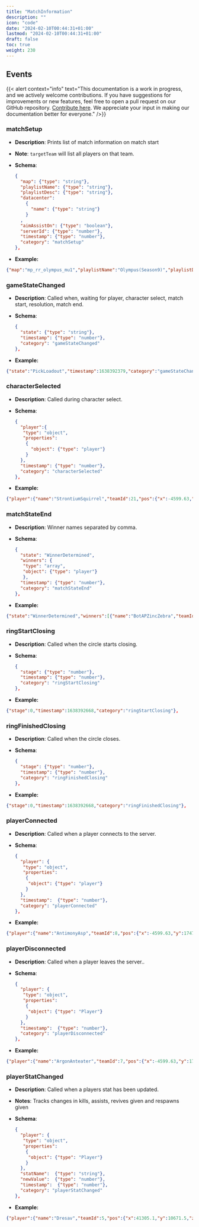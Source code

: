 ```yaml
---
title: "MatchInformation"
description: ""
icon: "code"
date: "2024-02-10T00:44:31+01:00"
lastmod: "2024-02-10T00:44:31+01:00"
draft: false
toc: true
weight: 230
---
```

## Events

{{< alert context="info" text="This documentation is a work in progress, and we actively welcome contributions. If you have suggestions for improvements or new features, feel free to open a pull request on our GitHub repository. [Contribute here](https://www.github.com/zeejayym/liveapi-documentation). We appreciate your input in making our documentation better for everyone." />}}

### matchSetup

- **Description**: Prints list of match information on match start

- **Note**: `targetTeam` will list all players on that team.

- **Schema**:

  ```json
  {
    "map": {"type": "string"},
    "playlistName": {"type": "string"},
    "playlistDesc": {"type": "string"},
    "datacenter": 
      {
        "name": {"type": "string"}
      }
    ,
    "aimAssistOn": {"type": "boolean"},
    "serverId": {"type": "number"},
    "timestamp": {"type": "number"},
    "category": "matchSetup"
  },
  ```

- **Example:**

```json
{"map":"mp_rr_olympus_mu1","playlistName":"Olympus(Season9)","playlistDesc":"Fighttobethelastsquadstanding.","datacenter":{"name":"westus"},"aimAssistOn":true,"serverId":"838911:1000:00000000","timestamp":1638392356,"category":"matchSetup"},
```

### gameStateChanged

- **Description**: Called when, waiting for player, character select, match start, resolution, match end.

- **Schema**:

  ```json
  {
    "state": {"type": "string"},
    "timestamp": {"type": "number"},
    "category": "gameStateChanged"
  },
  ```

- **Example:**

```json
{"state":"PickLoadout","timestamp":1638392379,"category":"gameStateChanged"},
```

### characterSelected

- **Description**: Called during character select.

- **Schema**:

  ```json
  {
    "player":{
     "type": "object",
     "properties":
      {
        "object": {"type": "player"}
      }
    },
    "timestamp": {"type": "number"},
    "category": "characterSelected"
  },

  ```

- **Example:**

```json
{"player":{"name":"StrontiumSquirrel","teamId":21,"pos":{"x":-4599.63,"y":1747,"z":-6074.25},"angles":{"x":0,"y":0,"z":0},"squadIndex":0,"teamName":"Team20","character":"Seer","skin":"Wishbone"},"timestamp":1638392385,"category":"characterSelected"},
```

### matchStateEnd

- **Description**: Winner names separated by comma.

- **Schema**:

  ```json
  {
    "state": "WinnerDetermined",
    "winners": { 
     "type": "array",
     "object": {"type": "player"}
     },
    "timestamp": {"type": "number"},
    "category": "matchStateEnd"
  },

  ```

- **Example:**

```json
{"state":"WinnerDetermined","winners":[{"name":"BotAPZincZebra","teamId":10,"pos":{"x":-4078.81,"y":-10303.9,"z":-4095.95},"angles":{"x":0,"y":-139.746,"z":0},"teamName":"Team9","squadIndex":2,"nucleusHash":"22686ffa854e16ef7655c417d6bd994eac96a0f390065e74072e693c61703f12249c50d0dd34da80427b9ddfeba6cfc8016f1ef9ee9294fd89a8bf43ac494746","character":"MadMaggie","skin":"Snakeskin"},{"name":"BotAPLivermoriumLeech","teamId":10,"pos":{"x":4564.75,"y":-17402.4,"z":-3401},"angles":{"x":0,"y":-56.6455,"z":0},"teamName":"Team9","squadIndex":1,"nucleusHash":"f0b2e9d56100ed8bc9202216ae69f1dbf995fbcd8456a565479d9d3bfd5fe9a777a7bd5ddb1e069342b64137436467ef3445fbea132a7edc05172af2cebee14e","character":"Seer","skin":"Limelight"},{"name":"BotAPLanthanumLoon","teamId":10,"pos":{"x":4564.75,"y":-17402.4,"z":-3401},"angles":{"x":0,"y":-103.887,"z":0},"teamName":"Team9","squadIndex":0,"nucleusHash":"fa7e56bc4c966d656cd9817706c66848644d69051f7bdf71605d5d81002bb7d6455f35d288e8e6c7cb125cf8118f9d77c4911d05b6e1451e7b6ded04a97d074c","character":"Gibraltar","skin":"Bloodline"}],"timestamp":1646863807,"category":"matchStateEnd"},

```


### ringStartClosing

- **Description**: Called when the circle starts closing.

- **Schema**:

  ```json
  {
    "stage": {"type": "number"},
    "timestamp": {"type": "number"},
    "category": "ringStartClosing"
  },
  ```

- **Example:**

```json
{"stage":0,"timestamp":1638392668,"category":"ringStartClosing"},
```

### ringFinishedClosing

- **Description**: Called when the circle closes.

- **Schema**:

  ```json
  {
    "stage": {"type": "number"},
    "timestamp": {"type": "number"},
    "category": "ringFinishedClosing"
  },
  ```

- **Example:**

```json
{"stage":0,"timestamp":1638392668,"category":"ringFinishedClosing"},
```

### playerConnected

- **Description**: Called when a player connects to the server.

- **Schema**:
  ```json
  {
    "player": {
     "type": "object",
     "properties":
      {
       "object": {"type": "player"}
      }
    },
    "timestamp":  {"type": "number"},
    "category": "playerConnected"
  },
  ```

- **Example:**

```json
{"player":{"name":"AntimonyAsp","teamId":8,"pos":{"x":-4599.63,"y":1747,"z":-6074.25},"angles":{"x":0,"y":0,"z":0},"squadIndex":0,"teamName":"Team07"},"timestamp":1638392355,"category":"playerConnected"},
```

### playerDisconnected

- **Description**: Called when a player leaves the server..

- **Schema**:
  ```json
  {
    "player": {
     "type": "object",
     "properties":
      {
       "object": {"type": "Player"}
      }
    },
    "timestamp":  {"type": "number"},
    "category": "playerDisconnected"
  },
  ```

- **Example:**

```json
{"player":{"name":"ArgonAnteater","teamId":7,"pos":{"x":-4599.63,"y":1747,"z":-6074.25},"angles":{"x":0,"y":107.666,"z":0},"squadIndex":0,"character":"Gibraltar","skin":"Shell-Shocked"},"timestamp":1638393256,"category":"playerDisconnected"},

```


### playerStatChanged

- **Description**: Called when a players stat has been updated.

- **Notes**: Tracks changes in kills, assists, revives given and respawns given

- **Schema**:
  ```json
  {
    "player": {
     "type": "object",
     "properties":
      {
       "object": {"type": "Player"}
      }
    },
    "statName":  {"type": "string"},
    "newValue":  {"type": "number"},
    "timestamp":  {"type": "number"},
    "category": "playerStatChanged"
  },
  ```

- **Example:**

```json
{"player":{"name":"Dresav","teamId":5,"pos":{"x":41305.1,"y":10671.5,"z":7405.44},"angles":{"x":0,"y":104.484,"z":0},"teamName":"Razer","squadIndex":0,"nucleusHash":"742914e6251d6d5eba1edc86078773ab4e89f95201a8036abdafcb2075b0279e81f0c48c399306c3a9cbab02b96bfdc7a151aa9dbd2578b3ae9d62d9d81b1b8c","character":"Gibraltar","skin":"GoldenGuardian"},"statName":"kills","newValue":4,"timestamp":1648604082,"category":"playerStatChanged"},
```

